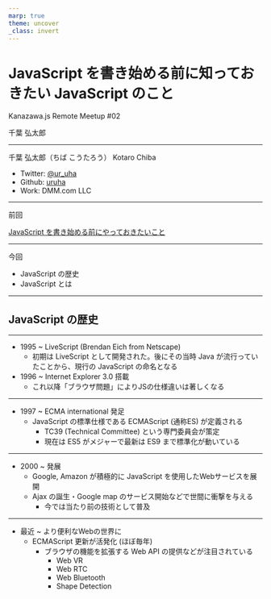 ```yaml
---
marp: true
theme: uncover
_class: invert
---
```


# JavaScript を書き始める前に知っておきたい JavaScript のこと

Kanazawa.js
Remote Meetup #02

千葉 弘太郎

---

千葉 弘太郎（ちば こうたろう）
Kotaro Chiba

- Twitter: [@ur_uha](https://twitter.com/ur_uha)
- Github: [uruha](https://github.com/uruha)
- Work: DMM.com LLC

---

前回

[JavaScript を書き始める前にやっておきたいこと](https://speakerdeck.com/uruha/kanazawa-dot-js-meetup-number-1)

---

今回

- JavaScript の歴史
- JavaScript とは

---

## JavaScript の歴史

---

- 1995 ~ LiveScript (Brendan Eich from Netscape)
  - 初期は LiveScript として開発された。後にその当時 Java が流行っていたことから、現行の JavaScript の命名となる
- 1996 ~ Internet Explorer 3.0 搭載
  - これ以降「ブラウザ問題」によりJSの仕様違いは著しくなる

---

- 1997 ~ ECMA international 発足
  - JavaScript の標準仕様である ECMAScript (通称ES) が定義される
    - TC39 (Technical Committee) という専門委員会が策定
    - 現在は ES5 がメジャーで最新は ES9 まで標準化が動いている

---

- 2000 ~ 発展
  - Google, Amazon が積極的に JavaScript を使用したWebサービスを展開
  - Ajax の誕生・Google map のサービス開始などで世間に衝撃を与える
    - 今では当たり前の技術として普及

---

- 最近 ~ より便利なWebの世界に
  - ECMAScript 更新が活発化 (ほぼ毎年)
    - ブラウザの機能を拡張する Web API の提供などが注目されている
      - Web VR
      - Web RTC
      - Web Bluetooth
      - Shape Detection

